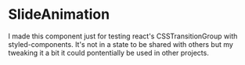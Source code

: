 # SlideAnimation 

I made this component just for testing react's CSSTransitionGroup with styled-components. It's not in a state to be shared with others but my tweaking it a bit it could pontentially be used in other projects.
